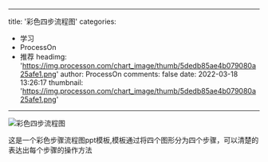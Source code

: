 
---
title: '彩色四步流程图'
categories: 
 - 学习
 - ProcessOn
 - 推荐
headimg: 'https://img.processon.com/chart_image/thumb/5dedb85ae4b079080a25afe1.png'
author: ProcessOn
comments: false
date: 2022-03-18 13:26:17
thumbnail: 'https://img.processon.com/chart_image/thumb/5dedb85ae4b079080a25afe1.png'
---

<div>   
<img class="thumb" alt="彩色四步流程图" src="https://img.processon.com/chart_image/thumb/5dedb85ae4b079080a25afe1.png" referrerpolicy="no-referrer">
<p>这是一个彩色步骤流程图ppt模板,模板通过将四个图形分为四个步骤，可以清楚的表达出每个步骤的操作方法</p>  
</div>
            